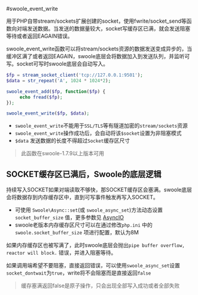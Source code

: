 #swoole_event_write

用于PHP自带stream/sockets扩展创建的socket，使用fwrite/socket_send等函数向对端发送数据。当发送的数据量较大，socket写缓存区已满，就会发送阻塞等待或者返回EAGAIN错误。

swoole_event_write函数可以将stream/sockets资源的数据发送变成异步的，当缓冲区满了或者返回EAGAIN，swoole底层会将数据加入到发送队列，并监听可写。socket可写时swoole底层会自动写入。

```php
$fp = stream_socket_client('tcp://127.0.0.1:9501');
$data = str_repeat('A', 1024 * 1024*2);

swoole_event_add($fp, function($fp) {
     echo fread($fp);
});

swoole_event_write($fp, $data);
```
* `swoole_event_write`不能用于`SSL/TLS`等有隧道加密的`stream/sockets`资源
* `swoole_event_write`操作成功后，会自动将该`$socket`设置为非阻塞模式
* `$data` 发送数据的长度不得超过`Socket`缓存区尺寸

> 此函数在swoole-1.7.9以上版本可用  

SOCKET缓存区已满后，Swoole的底层逻辑
----
持续写入SOCKET如果对端读取不够快，那SOCKET缓存区会塞满。swoole底层会将数据存到内存缓存区中，直到可写事件触发再写入SOCKET。

* 可使用 `Swoole\Async::set`(或 `swoole_async_set`)方法动态设置 `socket_buffer_size` 值，更多参数见 [AsyncIO](https://wiki.swoole.com/wiki/page/182.html)
* swoole老版本内存缓存区尺寸可以在通过修改`php.ini` 中的 `swoole.socket_buffer_size` 项进行配置，默认为8M

如果内存缓存区也被写满了，此时swoole底层会抛出`pipe buffer overflow, reactor will block.` 错误，并进入阻塞等待。

如果调用端希望不要阻塞，直接返回错误，可以使用`swoole_async_set`设置`socket_dontwait`为`true`，write将不会阻塞而是直接返回`false`

> 缓存塞满返回false是原子操作，只会出现全部写入成功或者全部失败

